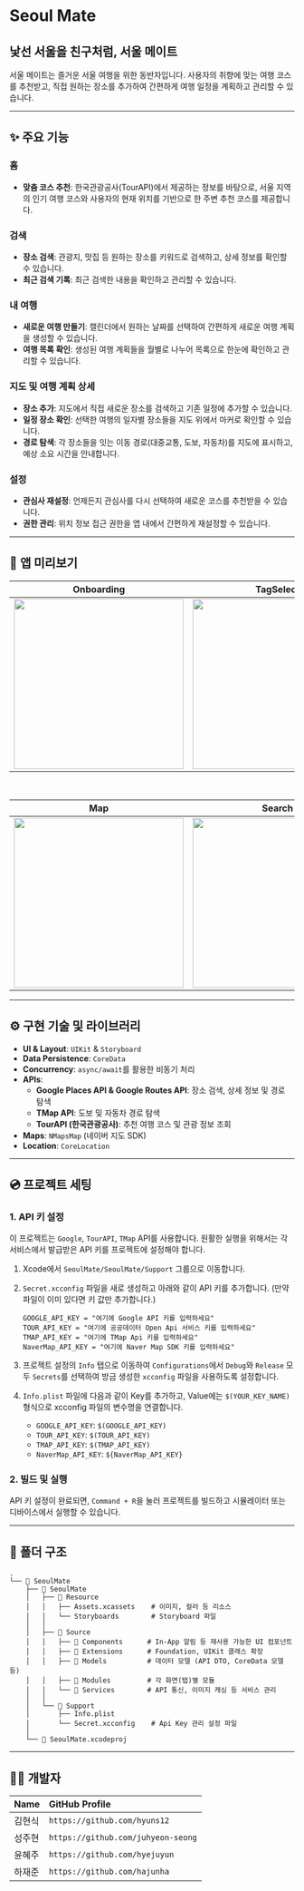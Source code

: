 # Seoul Mate

## 낯선 서울을 친구처럼, 서울 메이트

서울 메이트는 즐거운 서울 여행을 위한 동반자입니다. 사용자의 취향에 맞는 여행 코스를 추천받고, 직접 원하는 장소를 추가하여 간편하게 여행 일정을 계획하고 관리할 수 있습니다.

-----

## ✨ 주요 기능

### **홈**

  - **맞춤 코스 추천**: 한국관광공사(TourAPI)에서 제공하는 정보를 바탕으로, 서울 지역의 인기 여행 코스와 사용자의 현재 위치를 기반으로 한 주변 추천 코스를 제공합니다.

### **검색**

  - **장소 검색**: 관광지, 맛집 등 원하는 장소를 키워드로 검색하고, 상세 정보를 확인할 수 있습니다.
  - **최근 검색 기록**: 최근 검색한 내용을 확인하고 관리할 수 있습니다.

### **내 여행**

- **새로운 여행 만들기**: 캘린더에서 원하는 날짜를 선택하여 간편하게 새로운 여행 계획을 생성할 수 있습니다.
- **여행 목록 확인**: 생성된 여행 계획들을 월별로 나누어 목록으로 한눈에 확인하고 관리할 수 있습니다.

### **지도 및 여행 계획 상세**

  - **장소 추가**: 지도에서 직접 새로운 장소를 검색하고 기존 일정에 추가할 수 있습니다.
  - **일정 장소 확인**: 선택한 여행의 일자별 장소들을 지도 위에서 마커로 확인할 수 있습니다.
  - **경로 탐색**: 각 장소들을 잇는 이동 경로(대중교통, 도보, 자동차)를 지도에 표시하고, 예상 소요 시간을 안내합니다.

### **설정**

  - **관심사 재설정**: 언제든지 관심사를 다시 선택하여 새로운 코스를 추천받을 수 있습니다.
  - **권한 관리**: 위치 정보 접근 권한을 앱 내에서 간편하게 재설정할 수 있습니다.

-----

## 📸 앱 미리보기

<table align="center">
  <thead>
    <tr>
      <th align="center"><strong>Onboarding</strong></th>
      <th align="center"><strong>TagSelect</strong></th>
      <th align="center"><strong>Home</strong></th>
      <th align="center"><strong>ScheduleList</strong></th>
      <th align="center"><strong>Setting</strong></th>
    </tr>
  </thead>
  <tbody>
    <tr>
      <td align="center"><img src="https://github.com/user-attachments/assets/248402f1-e3f8-4618-ab5e-541e8c6c9ba1" width="300"/></td>
      <td align="center"><img src="https://github.com/user-attachments/assets/32af6354-3917-4d49-8ee3-beec63366b5f" width="300"/></td>
      <td align="center"><img src="https://github.com/user-attachments/assets/2ad77e5c-95a1-4603-97ec-fe1ee79bf3a1" width="300"/></td>
      <td align="center"><img src="https://github.com/user-attachments/assets/0a412a9c-70aa-4b23-9433-0665ed81f58a" width="300"/></td>
      <td align="center"><img src="https://github.com/user-attachments/assets/03ab74a2-e177-4d94-8b6d-c36dfbd36884" width="300"/></td>
    </tr>
  </tbody>
</table>

<br>

<table align="center">
  <thead>
    <tr>
      <th align="center"><strong>Map</strong></th>
      <th align="center"><strong>Search</strong></th>
      <th align="center"><strong>POIDetail</strong></th>
      <th align="center"><strong>Route</strong></th>
    </tr>
  </thead>
  <tbody>
    <tr>
      <td align="center"><img src="https://github.com/user-attachments/assets/76260cfe-f4b8-4951-8deb-d14f8894e4ce" width="300"/></td>
      <td align="center"><img src="https://github.com/user-attachments/assets/df72d4fe-4769-481f-b19f-202ecd503215" width="300"/></td>
      <td align="center"><img src="https://github.com/user-attachments/assets/8adae85a-7433-460c-a48f-438c6d49ed7c" width="300"/></td>
      <td align="center"><img src="https://github.com/user-attachments/assets/93746125-cf57-4837-bb87-c49a377e99c0" width="300"/></td>
    </tr>
  </tbody>
</table>

-----

## ⚙️ 구현 기술 및 라이브러리

  - **UI & Layout**: `UIKit` & `Storyboard`
  - **Data Persistence**: `CoreData`
  - **Concurrency**: `async/await`를 활용한 비동기 처리
  - **APIs**:
      - **Google Places API & Google Routes API**: 장소 검색, 상세 정보 및 경로 탐색
      - **TMap API**: 도보 및 자동차 경로 탐색
      - **TourAPI (한국관광공사)**: 추천 여행 코스 및 관광 정보 조회
  - **Maps**: `NMapsMap` (네이버 지도 SDK)
  - **Location**: `CoreLocation`

---

## 💿 프로젝트 세팅

### **1. API 키 설정**

이 프로젝트는 `Google`, `TourAPI`, `TMap` API를 사용합니다. 원활한 실행을 위해서는 각 서비스에서 발급받은 API 키를 프로젝트에 설정해야 합니다.

1.  Xcode에서 `SeoulMate/SeoulMate/Support` 그룹으로 이동합니다.
2.  `Secret.xcconfig` 파일을 새로 생성하고 아래와 같이 API 키를 추가합니다. (만약 파일이 이미 있다면 키 값만 추가합니다.)

    ```
    GOOGLE_API_KEY = "여기에 Google API 키를 입력하세요"
    TOUR_API_KEY = "여기에 공공데이터 Open Api 서비스 키를 입력하세요"
    TMAP_API_KEY = "여기에 TMap Api 키를 입력하세요"
    NaverMap_API_KEY = "여기에 Naver Map SDK 키를 입력하세요"
    ```

3.  프로젝트 설정의 `Info` 탭으로 이동하여 `Configurations`에서 `Debug`와 `Release` 모두 `Secrets`를 선택하여 방금 생성한 `xcconfig` 파일을 사용하도록 설정합니다.
4.  `Info.plist` 파일에 다음과 같이 Key를 추가하고, Value에는 `$(YOUR_KEY_NAME)` 형식으로 xcconfig 파일의 변수명을 연결합니다.

    * `GOOGLE_API_KEY`: `$(GOOGLE_API_KEY)`
    * `TOUR_API_KEY`: `$(TOUR_API_KEY)`
    * `TMAP_API_KEY`: `$(TMAP_API_KEY)`
    * `NaverMap_API_KEY`: `${NaverMap_API_KEY}`

### **2. 빌드 및 실행**

API 키 설정이 완료되면, `Command + R`을 눌러 프로젝트를 빌드하고 시뮬레이터 또는 디바이스에서 실행할 수 있습니다.

---

## 📁 폴더 구조

```
.
└── 📂 SeoulMate
    ├── 📂 SeoulMate
    │   ├── 📂 Resource
    │   │   ├── Assets.xcassets    # 이미지, 컬러 등 리소스
    │   │   └── Storyboards        # Storyboard 파일
    │   │
    │   ├── 📂 Source
    │   │   ├── 📂 Components      # In-App 알림 등 재사용 가능한 UI 컴포넌트
    │   │   ├── 📂 Extensions      # Foundation, UIKit 클래스 확장
    │   │   ├── 📂 Models          # 데이터 모델 (API DTO, CoreData 모델 등)
    │   │   ├── 📂 Modules         # 각 화면(탭)별 모듈
    │   │   └── 📂 Services        # API 통신, 이미지 캐싱 등 서비스 관리
    │   │
    │   └── 📂 Support
    │       ├── Info.plist
    │       └── Secret.xcconfig    # Api Key 관리 설정 파일
    │   
    └── 📂 SeoulMate.xcodeproj
```

---

## 🧑‍💻 개발자

| Name | GitHub Profile |
| :--- | :--- |
| 김현식 | `https://github.com/hyuns12` |
| 성주현 | `https://github.com/juhyeon-seong` |
| 윤혜주 | `https://github.com/hyejuyun` |
| 하재준 | `https://github.com/hajunha` |

